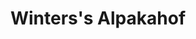 ---
title: "Winters's Alpakahof"
url: /goetzendorf-an-der-leitha/winterss-alpakahof/
shop: Dorfladen
---